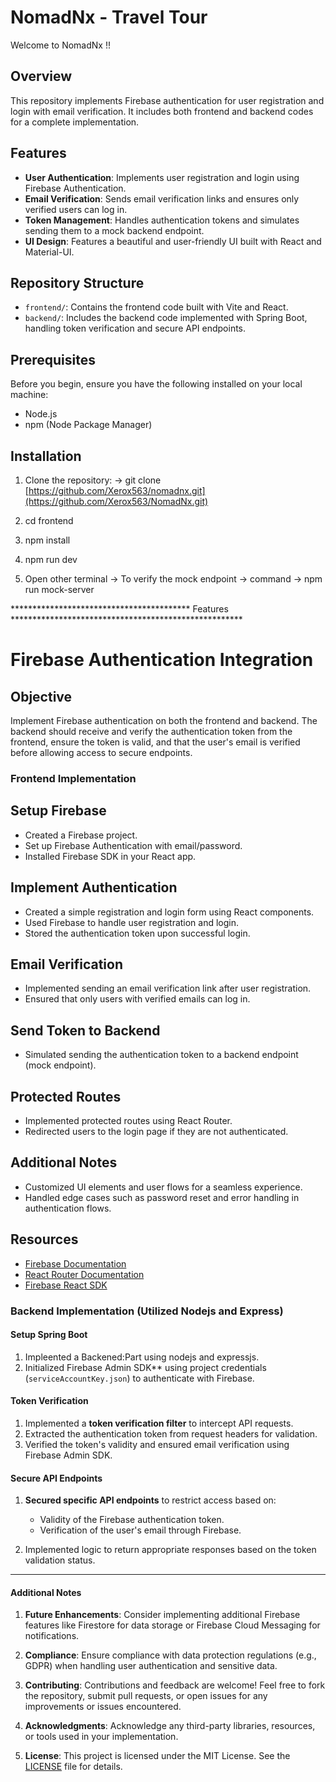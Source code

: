 # NomadNx - Travel Tour

Welcome to NomadNx !!

## Overview

This repository implements Firebase authentication for user registration and login with email verification. It includes both frontend and backend codes for a complete implementation.

## Features

- **User Authentication**: Implements user registration and login using Firebase Authentication.
- **Email Verification**: Sends email verification links and ensures only verified users can log in.
- **Token Management**: Handles authentication tokens and simulates sending them to a mock backend endpoint.
- **UI Design**: Features a beautiful and user-friendly UI built with React and Material-UI.

## Repository Structure

- `frontend/`: Contains the frontend code built with Vite and React.
- `backend/`: Includes the backend code implemented with Spring Boot, handling token verification and secure API endpoints.

## Prerequisites

Before you begin, ensure you have the following installed on your local machine:

- Node.js
- npm (Node Package Manager)

## Installation

1. Clone the repository:
   ->  git clone [https://github.com/Xerox563/nomadnx.git](https://github.com/Xerox563/NomadNx.git)
  
2. cd frontend
3. npm install
4. npm run dev
5. Open other terminal
   -> To verify the mock endpoint
      -> command -> npm run mock-server

***************************************** Features *****************************************************
# Firebase Authentication Integration

## Objective
Implement Firebase authentication on both the frontend and backend. The backend should receive and verify the authentication token from the frontend, ensure the token is valid, and that the user's email is verified before allowing access to secure endpoints.

### Frontend Implementation

## Setup Firebase
- Created a Firebase project.
- Set up Firebase Authentication with email/password.
- Installed Firebase SDK in your React app.

## Implement Authentication
- Created a simple registration and login form using React components.
- Used Firebase to handle user registration and login.
- Stored the authentication token upon successful login.

## Email Verification
- Implemented sending an email verification link after user registration.
- Ensured that only users with verified emails can log in.

## Send Token to Backend
- Simulated sending the authentication token to a backend endpoint (mock endpoint).

## Protected Routes
- Implemented protected routes using React Router.
- Redirected users to the login page if they are not authenticated.

## Additional Notes
- Customized UI elements and user flows for a seamless experience.
- Handled edge cases such as password reset and error handling in authentication flows.
    
## Resources
- [Firebase Documentation](https://firebase.google.com/docs)
- [React Router Documentation](https://reactrouter.com/)
- [Firebase React SDK](https://www.npmjs.com/package/firebase)
  

### Backend Implementation (Utilized Nodejs and Express)

#### Setup Spring Boot
1. Impleented a Backened:Part using nodejs and expressjs.
2. Initialized Firebase Admin SDK** using project credentials (`serviceAccountKey.json`) to authenticate with Firebase.

#### Token Verification
1. Implemented a **token verification filter** to intercept API requests.
2. Extracted the authentication token from request headers for validation.
3. Verified the token's validity and ensured email verification using Firebase Admin SDK.

#### Secure API Endpoints
1. **Secured specific API endpoints** to restrict access based on:
   - Validity of the Firebase authentication token.
   - Verification of the user's email through Firebase.

2. Implemented logic to return appropriate responses based on the token validation status.

********************************************************************************************************

#### Additional Notes

1. **Future Enhancements**: Consider implementing additional Firebase features like Firestore for data storage or Firebase Cloud Messaging for notifications.

2. **Compliance**: Ensure compliance with data protection regulations (e.g., GDPR) when handling user authentication and sensitive data.

3. **Contributing**: Contributions and feedback are welcome! Feel free to fork the repository, submit pull requests, or open issues for any improvements or issues encountered.

4. **Acknowledgments**: Acknowledge any third-party libraries, resources, or tools used in your implementation.

4. **License**: This project is licensed under the MIT License. See the [LICENSE](./LICENSE) file for details.

   
